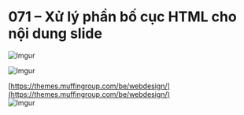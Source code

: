 # 071 – Xử lý phần bố cục HTML cho nội dung slide

![Imgur](https://i.imgur.com/Zor7Cl0.png)  

![Imgur](https://i.imgur.com/45Yjo68.png)  
 
[https://themes.muffingroup.com/be/webdesign/](https://themes.muffingroup.com/be/webdesign/)  
![Imgur](https://i.imgur.com/JuLWKC3.png)  
